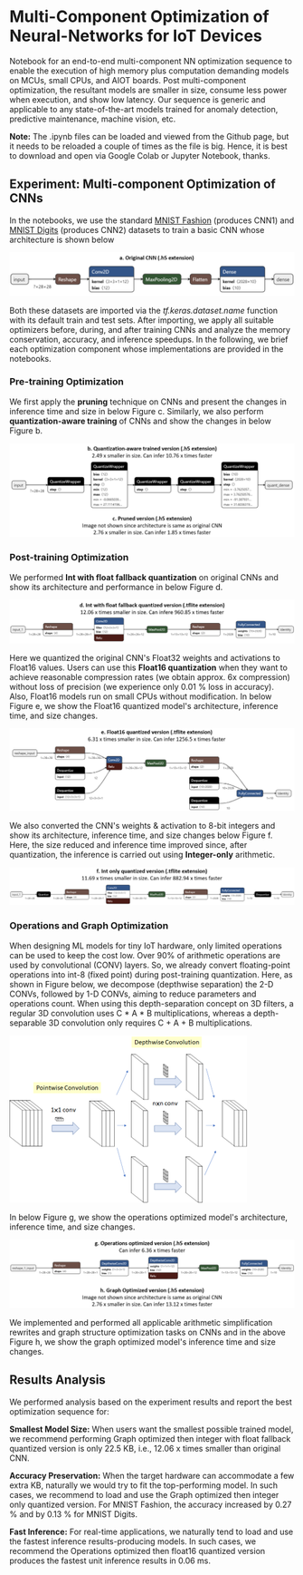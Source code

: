 # Multi-Component Optimization of Neural-Networks for IoT Devices

Notebook for an end-to-end multi-component NN optimization sequence to enable the execution of high memory plus computation demanding models on MCUs, small CPUs, and AIOT boards. Post multi-component optimization, the resultant models are smaller in size, consume less power when execution, and show low latency. Our sequence is generic and applicable to any state-of-the-art models trained for anomaly detection, predictive maintenance, machine vision, etc.

**Note:** The .ipynb files can be loaded and viewed from the Github page, but it needs to be reloaded a couple of times as the file is big. Hence, it is best to download and open via Google Colab or Jupyter Notebook, thanks.

## Experiment: Multi-component Optimization of CNNs

In the notebooks, we use the standard [MNIST Fashion](https://www.kaggle.com/zalando-research/fashionmnist) (produces CNN1) and [MNIST Digits](http://yann.lecun.com/exdb/mnist/) (produces CNN2) datasets to train a basic CNN whose architecture is shown below

![alt text](https://github.com/bharathsudharsan/CNN_on_MCU/blob/main/Original_CNN_architecture.png)

Both these datasets are imported via the *tf.keras.dataset.name* function with its default train and test sets. After importing, we apply all suitable optimizers before, during, and after training CNNs and analyze the memory conservation, accuracy, and inference speedups. In the following, we brief each optimization component whose implementations are provided in the notebooks.

### Pre-training Optimization

We first apply the **pruning** technique on CNNs and present the changes in inference time and size in below Figure c. Similarly, we also perform **quantization-aware training** of CNNs and show the changes in below Figure b. 

![alt text](https://github.com/bharathsudharsan/CNN_on_MCU/blob/main/Pre-training_optimization.png)

### Post-training Optimization

We performed **Int with float fallback quantization** on original CNNs and show its architecture and performance in below Figure d.

![alt text](https://github.com/bharathsudharsan/CNN_on_MCU/blob/main/Int_with_float_quantization_results.png)

Here we quantized the original CNN's Float32 weights and activations to Float16 values. Users can use this **Float16 quantization** when they want to achieve reasonable compression rates (we obtain approx. 6x compression) without loss of precision (we experience only 0.01 % loss in accuracy). Also, Float16 models run on small CPUs without modification. In below Figure e, we show the Float16 quantized model's architecture, inference time, and size changes. 

![alt text](https://github.com/bharathsudharsan/CNN_on_MCU/blob/main/float16_quantization_results.png)

We also converted the CNN's weights & activation to 8-bit integers and show its architecture, inference time, and size changes below Figure f. Here, the size reduced and inference time improved since, after quantization, the inference is carried out using **Integer-only** arithmetic.

![alt text](https://github.com/bharathsudharsan/CNN_on_MCU/blob/main/Int_only_quantization_results.png)

### Operations and Graph Optimization

When designing ML models for tiny IoT hardware, only limited operations can be used to keep the cost low. Over 90% of arithmetic operations are used by convolutional (CONV) layers. So, we already convert floating-point operations into int-8 (fixed point) during post-training quantization. Here, as shown in Figure below, we decompose (depthwise separation) the 2-D CONVs, followed by 1-D CONVs, aiming to reduce parameters and operations count. When using this depth-separation concept on 3D filters, a regular 3D convolution uses C * A * B multiplications, whereas a depth-separable 3D convolution only requires C + A + B multiplications.

![alt text](https://github.com/bharathsudharsan/CNN_on_MCU/blob/main/Operations_optimization.png)

In below Figure g, we show the operations optimized model's architecture, inference time, and size changes.

![alt text](https://github.com/bharathsudharsan/CNN_on_MCU/blob/main/Operations_graph_optimization_results.png)

We implemented and performed all applicable arithmetic simplification rewrites and graph structure optimization tasks on CNNs and in the above Figure h, we show the graph optimized model's inference time and size changes.

## Results Analysis

We performed analysis based on the experiment results and report the best optimization sequence for:

**Smallest Model Size:**  When users want the smallest possible trained model, we recommend performing Graph optimized then integer with float fallback quantized version is only 22.5 KB, i.e., 12.06 x times smaller than original CNN. 

**Accuracy Preservation:** When the target hardware can accommodate a few extra KB, naturally we would try to fit the top-performing model. In such cases, we recommend to load and use the Graph optimized then integer only quantized version. For MNIST Fashion, the accuracy increased by 0.27 % and by 0.13 % for MNIST Digits.

**Fast Inference:**  For real-time applications, we naturally tend to load and use the fastest inference results-producing models. In such cases, we recommend the Operations optimized then float16 quantized version produces the fastest unit inference results in 0.06 ms.
